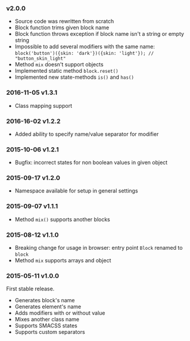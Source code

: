 ### v2.0.0

 * Source code was rewritten from scratch
 * Block function trims given block name
 * Block function throws exception if block name isn't a string or empty string
 * Impossible to add several modifiers with the same name: `block('button')({skin: 'dark'})({skin: 'light'}); // "button_skin_light"`
 * Method `mix` doesn't support objects
 * Implemented static method `block.reset()`
 * Implemented new state-methods `is()` and `has()`

### 2016-11-05 v1.3.1

 * Class mapping support

### 2016-16-02 v1.2.2

 * Added ability to specify name/value separator for modifier

### 2015-10-06 v1.2.1

 * Bugfix: incorrect states for non boolean values in given object

### 2015-09-17 v1.2.0

 * Namespace available for setup in general settings

### 2015-09-07 v1.1.1

 * Method ```mix()``` supports another blocks

### 2015-08-12 v1.1.0

 * Breaking change for usage in browser: entry point ```Block``` renamed to ```block```
 * Method ```mix``` supports arrays and object

### 2015-05-11 v1.0.0

First stable release.

 * Generates block's name
 * Generates element's name
 * Adds modifiers with or without value
 * Mixes another class name
 * Supports SMACSS states
 * Supports custom separators
